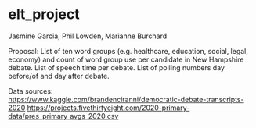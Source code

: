 # elt_project
Jasmine Garcia, Phil Lowden, Marianne Burchard

Proposal: List of ten word groups (e.g. healthcare, education, social, legal, economy) and count of word group use per candidate in New Hampshire debate. List of speech time per debate. List of polling numbers day before/of and day after debate.</br>

Data sources:</br>
https://www.kaggle.com/brandenciranni/democratic-debate-transcripts-2020
https://projects.fivethirtyeight.com/2020-primary-data/pres_primary_avgs_2020.csv


